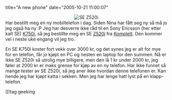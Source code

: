 title="A new phone"
date="2005-10-21 11:00:07"
<div align="center"><img src="http://stuff.sakarias.net//se_z520.jpg" alt="SE Z520i"  /></div>
Har bestillt meg en ny mobiltelefon i dag. Siden Nina har fått seg ny så må jo jeg også ha ny :P Jeg har desverre ikke råd til en Sony Ericsson (her etter kalt SE) <a href="http://amobil.no/art.php?artikkelid=16475&side=1">K750i</a>, så jeg bestillte meg en SE <a href="http://amobil.no/art.php?artikkelid=16767">Z520i</a> fra <a href="http://www.komplett.no">Komplett</a>. Den kommer vel i neste uke engang vil jeg tro.

En SE K750i koster fort vekk over 3000 kr, og det synes jeg er alt for mye for en telefon, får jo kjøpt en PC og nesten en laptop for den summen. Nå er ikke SE Z520i så utrolig mye billigere, men den lå 1 kr under 2000 kr,  jeg føler at 2000 kr er maks grense for kjøp av en ny telefon. Har ikke funnet så mange tester av SE Z520i, så jeg aner ikke hvordan denne telefonen er. Kan hende jeg har kjøpt katta i sekken. Men jeg har lenge hatt lyst på en klapp-telefon.

[[!tag  geeking
